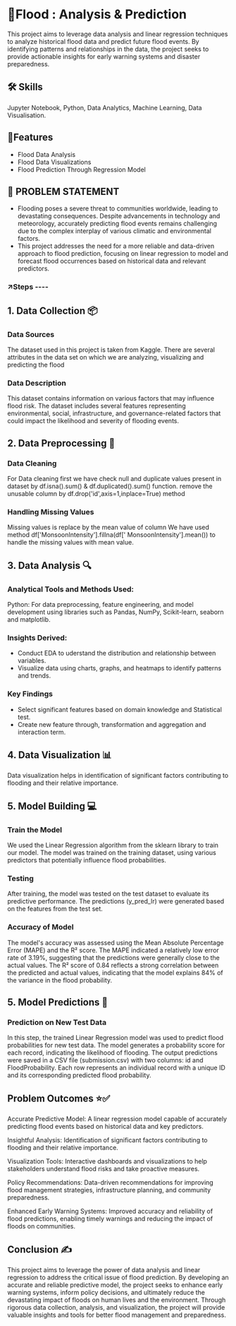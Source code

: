 # 🌊Flood : Analysis & Prediction

This project aims to leverage data analysis and linear regression
techniques to analyze historical flood data and predict future
flood events. By identifying patterns and relationships in the
data, the project seeks to provide actionable insights for early
warning systems and disaster preparedness.




## 🛠 Skills
Jupyter Notebook, Python, Data Analytics, Machine Learning, Data Visualisation.


## 🌟Features

- Flood Data Analysis
- Flood Data Visualizations
- Flood Prediction Through Regression Model


## 👀 PROBLEM STATEMENT
- Flooding poses a severe threat to communities worldwide, leading to devastating consequences. Despite advancements in technology and meteorology, accurately predicting flood events remains challenging due to the complex interplay of various climatic and environmental factors.
- This project addresses the need for a more reliable and data-driven approach to flood prediction, focusing on linear regression to model and forecast flood occurrences based on historical data and relevant predictors.

### ↗Steps ----

## 1. Data Collection 📦
### Data Sources
The dataset used in
this project is taken
from Kaggle. There are
several attributes in
the data set on which
we are analyzing,
visualizing and
predicting the flood

### Data Description
This dataset contains information on various factors that may
influence flood risk. The dataset includes several features
representing environmental, social, infrastructure, and
governance-related factors that could impact the likelihood
and severity of flooding events.

## 2. Data Preprocessing 💎
### Data Cleaning
For Data cleaning first we have
check null and duplicate values
present in dataset by
df.isna().sum() &
df.duplicated().sum() function.
remove the unusable
column by
df.drop('id',axis=1,inplace=True)
method
### Handling Missing Values
Missing values is replace by the
mean value of column
We have used method
df['MonsoonIntensity'].fillna(df['
MonsoonIntensity'].mean()) to
handle the missing values with
mean value.

## 3. Data Analysis 🔍
### Analytical Tools and Methods Used:
Python: For data preprocessing, feature engineering, and model development using libraries such as Pandas, NumPy, Scikit-learn, seaborn and matplotlib.
### Insights Derived:
- Conduct EDA to uderstand the distribution and relationship between variables.
- Visualize data using charts, graphs, and heatmaps to identify patterns and trends.
### Key Findings
- Select significant features based on domain knowledge and Statistical test.
- Create new feature through, transformation and aggregation and interaction term.

## 4. Data Visualization 📊
Data visualization helps in identification of significant factors contributing to flooding and their relative importance.

## 5. Model Building 💻
### Train the Model
We used the Linear Regression algorithm from the sklearn library to train our model. The model was trained on the training dataset, using various predictors that potentially influence flood probabilities.

### Testing
After training, the model was tested on the test dataset to evaluate its predictive performance. The predictions (y_pred_lr) were generated based on the features from the test set.

### Accuracy of Model
The model's accuracy was assessed using the Mean Absolute Percentage Error (MAPE) and the R² score. The MAPE indicated a relatively low error rate of 3.19%, suggesting that the predictions were generally close to the actual values. The R² score of 0.84 reflects a strong correlation between the predicted and actual values, indicating that the model explains 84% of the variance in the flood probability.

## 5. Model Predictions 🎯
### Prediction on New Test Data
In this step, the trained Linear Regression model was used to predict flood probabilities for new test data. The model generates a probability score for each record, indicating the likelihood of flooding.
The output predictions were saved in a CSV file (submission.csv) with two columns: id and FloodProbability. Each row represents an individual record with a unique ID and its corresponding predicted flood probability.

## Problem Outcomes ⭐✅
Accurate Predictive Model: A linear regression model capable of accurately predicting flood events based on historical data and key predictors.

Insightful Analysis: Identification of significant factors contributing to flooding and their relative importance.

Visualization Tools: Interactive dashboards and visualizations to help stakeholders understand flood risks and take proactive measures.

Policy Recommendations: Data-driven recommendations for improving flood management strategies, infrastructure planning, and community preparedness.

Enhanced Early Warning Systems: Improved accuracy and reliability of flood predictions, enabling timely warnings and reducing the impact of floods on communities.

## Conclusion ✍
This project aims to leverage the power of data analysis and linear regression to address the critical issue of flood prediction. By developing an accurate and reliable predictive model, the project seeks to enhance early warning systems, inform policy decisions, and ultimately reduce the devastating impact of floods on human lives and the environment. Through rigorous data collection, analysis, and visualization, the project will provide valuable insights and tools for better flood management and preparedness.
